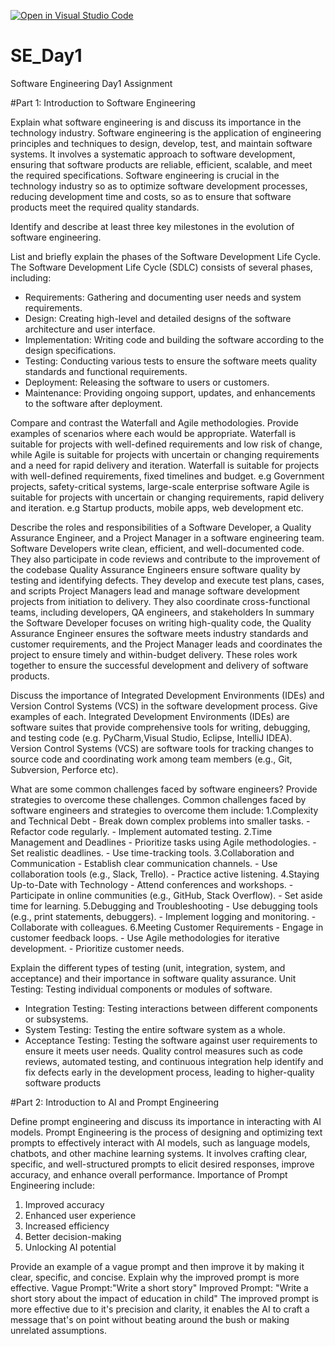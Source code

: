 [![Open in Visual Studio Code](https://classroom.github.com/assets/open-in-vscode-2e0aaae1b6195c2367325f4f02e2d04e9abb55f0b24a779b69b11b9e10269abc.svg)](https://classroom.github.com/online_ide?assignment_repo_id=15577142&assignment_repo_type=AssignmentRepo)
# SE_Day1
Software Engineering Day1 Assignment

#Part 1: Introduction to Software Engineering

Explain what software engineering is and discuss its importance in the technology industry.
Software engineering is the application of engineering principles and techniques to design, develop, test, and maintain software systems. It involves a systematic approach to software development, ensuring that software products are reliable, efficient, scalable, and meet the required specifications.
Software engineering is crucial in the technology industry so as to optimize software development processes, reducing development time and costs, so as to ensure that software products meet the required quality standards.

Identify and describe at least three key milestones in the evolution of software engineering.


List and briefly explain the phases of the Software Development Life Cycle.
The Software Development Life Cycle (SDLC) consists of several phases, including:
  - Requirements: Gathering and documenting user needs and system requirements.
  - Design: Creating high-level and detailed designs of the software architecture and user interface.
  - Implementation: Writing code and building the software according to the design specifications.
  - Testing: Conducting various tests to ensure the software meets quality standards and functional requirements.
  - Deployment: Releasing the software to users or customers.
  - Maintenance: Providing ongoing support, updates, and enhancements to the software after deployment.

Compare and contrast the Waterfall and Agile methodologies. Provide examples of scenarios where each would be appropriate.
Waterfall is suitable for projects with well-defined requirements and low risk of change, while Agile is suitable for projects with uncertain or changing requirements and a need for rapid delivery and iteration.
Waterfall is suitable for projects with well-defined requirements, fixed timelines and budget. e.g Government projects, safety-critical systems, large-scale enterprise software
Agile is suitable for projects with uncertain or changing requirements, rapid delivery and iteration. e.g Startup products, mobile apps, web development etc.

Describe the roles and responsibilities of a Software Developer, a Quality Assurance Engineer, and a Project Manager in a software engineering team.
Software Developers write clean, efficient, and well-documented code. They also participate in code reviews and contribute to the improvement of the codebase
Quality Assurance Engineers ensure software quality by testing and identifying defects. They develop and execute test plans, cases, and scripts
Project Managers lead and manage software development projects from initiation to delivery. They also coordinate cross-functional teams, including developers, QA engineers, and stakeholders
In summary the Software Developer focuses on writing high-quality code, the Quality Assurance Engineer ensures the software meets industry standards and customer requirements, and the Project Manager leads and coordinates the project to ensure timely and within-budget delivery. These roles work together to ensure the successful development and delivery of software products.

Discuss the importance of Integrated Development Environments (IDEs) and Version Control Systems (VCS) in the software development process. Give examples of each.
Integrated Development Environments (IDEs) are  software suites that provide comprehensive tools for writing, debugging, and testing code (e.g. PyCharm,Visual Studio, Eclipse, IntelliJ IDEA).
Version Control Systems (VCS) are software tools for tracking changes to source code and coordinating work among team members (e.g., Git, Subversion, Perforce etc).

What are some common challenges faced by software engineers? Provide strategies to overcome these challenges.
Common challenges faced by software engineers and strategies to overcome them include:
1.Complexity and Technical Debt
    - Break down complex problems into smaller tasks.
    - Refactor code regularly.
    - Implement automated testing.
2.Time Management and Deadlines
    - Prioritize tasks using Agile methodologies.
    - Set realistic deadlines.
    - Use time-tracking tools.
3.Collaboration and Communication
    - Establish clear communication channels.
    - Use collaboration tools (e.g., Slack, Trello).
    - Practice active listening.
4.Staying Up-to-Date with Technology
    - Attend conferences and workshops.
    - Participate in online communities (e.g., GitHub, Stack Overflow).
    - Set aside time for learning.
5.Debugging and Troubleshooting
    - Use debugging tools (e.g., print statements, debuggers).
    - Implement logging and monitoring.
    - Collaborate with colleagues.
6.Meeting Customer Requirements
    - Engage in customer feedback loops.
    - Use Agile methodologies for iterative development.
    - Prioritize customer needs.

Explain the different types of testing (unit, integration, system, and acceptance) and their importance in software quality assurance.
Unit Testing: Testing individual components or modules of software.
  - Integration Testing: Testing interactions between different components or subsystems.
  - System Testing: Testing the entire software system as a whole.
  - Acceptance Testing: Testing the software against user requirements to ensure it meets user needs.
Quality control measures such as code reviews, automated testing, and continuous integration help identify and fix defects early in the development process, leading to higher-quality software products

#Part 2: Introduction to AI and Prompt Engineering


Define prompt engineering and discuss its importance in interacting with AI models.
Prompt Engineering is the process of designing and optimizing text prompts to effectively interact with AI models, such as language models, chatbots, and other machine learning systems. It involves crafting clear, specific, and well-structured prompts to elicit desired responses, improve accuracy, and enhance overall performance.
Importance of Prompt Engineering include:
1. Improved accuracy
2. Enhanced user experience
3. Increased efficiency
4. Better decision-making 
5. Unlocking AI potential

Provide an example of a vague prompt and then improve it by making it clear, specific, and concise. Explain why the improved prompt is more effective.
Vague Prompt:"Write a short story"
Improved Prompt: "Write a short story about the impact of education in child"
The improved prompt is more effective due to it's precision and clarity, it enables the AI to craft a message that's on point without beating around the bush or making unrelated assumptions.
